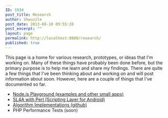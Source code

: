 ```yaml
---
ID: 1934
post_title: Research
author: Shwuzzle
post_date: 2013-08-10 09:55:28
post_excerpt: ""
layout: page
permalink: http://localhost:8080/research/
published: true
---
```

This page is a home for various research, prototypes, or ideas that I'm working on. Many of these things have probably been done before, but the primary purpose is to help me learn and share my findings. There are quite a few things that I've been thinking about and working on and will post information about soon. However, here are a couple of things that I've documented so far.
<ul>
	<li><a href="http://shwuzzle.com/projects/research-and-development/node-js-playground/">Node.js Playground (examples and other small apps)</a></li>
	<li><a href="http://shwuzzle.com/projects/research-and-development/sl4a-with-perl/">SL4A with Perl (Scripting Layer for Android)</a></li>
	<li><a href="https://github.com/darkmuck/algorithms">Algorithm Implementations (github)</a></li>
	<li>PHP Performance Tests (soon)</li>
</ul>